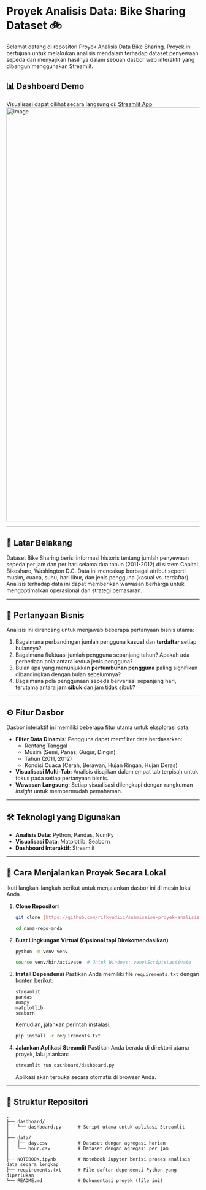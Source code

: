 # Proyek Analisis Data: Bike Sharing Dataset 🚲
Selamat datang di repositori Proyek Analisis Data Bike Sharing. Proyek ini bertujuan untuk melakukan analisis mendalam terhadap dataset penyewaan sepeda dan menyajikan hasilnya dalam sebuah dasbor web interaktif yang dibangun menggunakan Streamlit.

## 📊 Dashboard Demo
Visualisasi dapat dilihat secara langsung di: [Streamlit App](https.dbs-coding-camp-data-analysis.streamlit.app/)
<img width="1919" height="1080" alt="image" src="https://github.com/user-attachments/assets/3d22e46a-986c-4ab7-b1e5-94833a6f79c6" />

---

## 📜 Latar Belakang

Dataset Bike Sharing berisi informasi historis tentang jumlah penyewaan sepeda per jam dan per hari selama dua tahun (2011-2012) di sistem Capital Bikeshare, Washington D.C. Data ini mencakup berbagai atribut seperti musim, cuaca, suhu, hari libur, dan jenis pengguna (kasual vs. terdaftar). Analisis terhadap data ini dapat memberikan wawasan berharga untuk mengoptimalkan operasional dan strategi pemasaran.

---

## 🎯 Pertanyaan Bisnis

Analisis ini dirancang untuk menjawab beberapa pertanyaan bisnis utama:

1.  Bagaimana perbandingan jumlah pengguna **kasual** dan **terdaftar** setiap bulannya?
2.  Bagaimana fluktuasi jumlah pengguna sepanjang tahun? Apakah ada perbedaan pola antara kedua jenis pengguna?
3.  Bulan apa yang menunjukkan **pertumbuhan pengguna** paling signifikan dibandingkan dengan bulan sebelumnya?
4.  Bagaimana pola penggunaan sepeda bervariasi sepanjang hari, terutama antara **jam sibuk** dan jam tidak sibuk?

---

## ⚙️ Fitur Dasbor

Dasbor interaktif ini memiliki beberapa fitur utama untuk eksplorasi data:

-   **Filter Data Dinamis**: Pengguna dapat memfilter data berdasarkan:
    -   Rentang Tanggal
    -   Musim (Semi, Panas, Gugur, Dingin)
    -   Tahun (2011, 2012)
    -   Kondisi Cuaca (Cerah, Berawan, Hujan Ringan, Hujan Deras)
-   **Visualisasi Multi-Tab**: Analisis disajikan dalam empat tab terpisah untuk fokus pada setiap pertanyaan bisnis.
-   **Wawasan Langsung**: Setiap visualisasi dilengkapi dengan rangkuman *insight* untuk mempermudah pemahaman.

---

## 🛠️ Teknologi yang Digunakan

-   **Analisis Data**: Python, Pandas, NumPy
-   **Visualisasi Data**: Matplotlib, Seaborn
-   **Dashboard Interaktif**: Streamlit

---

## 🚀 Cara Menjalankan Proyek Secara Lokal

Ikuti langkah-langkah berikut untuk menjalankan dasbor ini di mesin lokal Anda.

1.  **Clone Repositori**
    ```bash
    git clone [https://github.com/rifkyadiii/submission-proyek-analisis-data](https://github.com/rifkyadiii/submission-proyek-analisis-data.git)
    ```
    ```bash
    cd nama-repo-anda
    ```

2.  **Buat Lingkungan Virtual (Opsional tapi Direkomendasikan)**
    ```bash
    python -m venv venv
    ```
    ```bash
    source venv/bin/activate  # Untuk Windows: venv\Scripts\activate
    ```

3.  **Install Dependensi**
    Pastikan Anda memiliki file `requirements.txt` dengan konten berikut:
    ```
    streamlit
    pandas
    numpy
    matplotlib
    seaborn
    ```
    Kemudian, jalankan perintah instalasi:
    ```bash
    pip install -r requirements.txt
    ```

4.  **Jalankan Aplikasi Streamlit**
    Pastikan Anda berada di direktori utama proyek, lalu jalankan:
    ```bash
    streamlit run dashboard/dashboard.py
    ```
    Aplikasi akan terbuka secara otomatis di browser Anda.

---

## 📁 Struktur Repositori
```
.
├── dashboard/
│   └── dashboard.py      # Script utama untuk aplikasi Streamlit
│
├── data/
│   ├── day.csv           # Dataset dengan agregasi harian
│   └── hour.csv          # Dataset dengan agregasi per jam
│
├── NOTEBOOK.ipynb        # Notebook Jupyter berisi proses analisis data secara lengkap
├── requirements.txt      # File daftar dependensi Python yang diperlukan
└── README.md             # Dokumentasi proyek (file ini)
```
